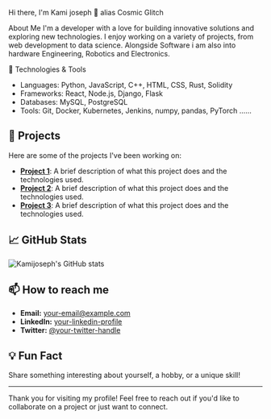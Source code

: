 Hi there, I'm Kami joseph 👋 alias Cosmic Glitch

About Me
I'm a developer with a love for building innovative solutions and exploring new technologies. I enjoy working on a variety of projects, from web development to data science.
Alongside Software i am also into hardware Engineering, Robotics and Electronics.

🔧 Technologies & Tools
- Languages: Python, JavaScript, C++, HTML, CSS, Rust, Solidity
- Frameworks: React, Node.js, Django, Flask
- Databases: MySQL, PostgreSQL
- Tools: Git, Docker, Kubernetes, Jenkins, numpy, pandas, PyTorch ......

## 🚀 Projects
Here are some of the projects I've been working on:

- [**Project 1**](https://github.com/kamijoseph/project1): A brief description of what this project does and the technologies used.
- [**Project 2**](https://github.com/kamijoseph/project2): A brief description of what this project does and the technologies used.
- [**Project 3**](https://github.com/kamijoseph/project3): A brief description of what this project does and the technologies used.

## 📈 GitHub Stats
![Kamijoseph's GitHub stats](https://github-readme-stats.vercel.app/api?username=kamijoseph&show_icons=true&theme=radical)

## 📫 How to reach me
- **Email:** [your-email@example.com](mailto:your-email@example.com)
- **LinkedIn:** [your-linkedin-profile](https://www.linkedin.com/in/your-linkedin-profile)
- **Twitter:** [@your-twitter-handle](https://twitter.com/your-twitter-handle)

## 💡 Fun Fact
Share something interesting about yourself, a hobby, or a unique skill!

---

Thank you for visiting my profile! Feel free to reach out if you'd like to collaborate on a project or just want to connect.
